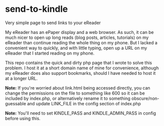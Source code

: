 # send-to-kindle
Very simple page to send links to your eReader

My eReader has an ePaper display and a web browser. As such, it can be much nicer to open up long reads (blog posts, articles, tutorials) on my eReader than continue reading the whole thing on my phone. But I lacked a convenient way to quickly, and with little typing, open up a URL on my eReader that I started reading on my phone.

This repo contains the quick and dirty php page that I wrote to solve this problem. I host it at a short domain name of mine for convenience, although my eReader does also support bookmarks, should I have needed to host it at a longer URL.

**Note:** If you're worried about link.html being accessed directly, you can change the permissions on the file to something like 600 so it can be included by index.php, or alternatively rename it to something obscure/non-guessable and update LINK_FILE in the config section of index.php

**Note:** You'll need to set KINDLE_PASS and KINDLE_ADMIN_PASS in config before using this.
